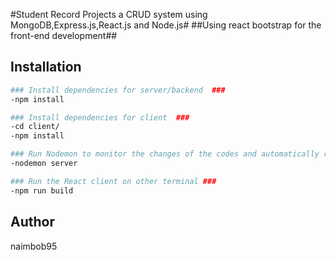 
#Student Record Projects a CRUD system using MongoDB,Express.js,React.js and Node.js#
##Using react bootstrap for the front-end development##

## Installation


```bash
### Install dependencies for server/backend  ###
-npm install

### Install dependencies for client  ###
-cd client/
-npm install

### Run Nodemon to monitor the changes of the codes and automatically restart the server ###
-nodemon server

### Run the React client on other terminal ###
-npm run build
```
## Author
naimbob95

